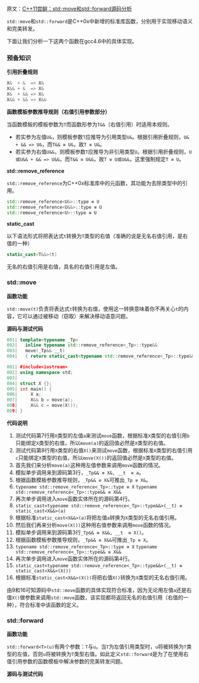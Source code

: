 原文：[C++11尝鲜：std::move和std::forward源码分析](http://blog.csdn.net/zwvista/article/details/6848582)

`std::move`和`std::forward`是C\+\+0x中新增的标准库函数，分别用于实现移动语义和完美转发。

下面让我们分析一下这两个函数在gcc4.6中的具体实现。

### 预备知识

**引用折叠规则**
```cpp
X&  + &  => X&
X&& + &  => X&
X&  + && => X&
X&& + && => X&&
```

**函数模板参数推导规则（右值引用参数部分）**

当函数模板的模板参数为`T`而函数形参为`T&&`（右值引用）时适用本规则。

* 若实参为左值`U&`，则模板参数`T`应推导为引用类型`U&`。根据引用折叠规则，`U& + && => U&`，而`T&& ≡ U&`，故`T ≡ U&`。
* 若实参为右值`U&&`，则模板参数`T`应推导为非引用类型`U`。根据引用折叠规则，`U或U&& + && => U&&`，而`T&& ≡ U&&`，故`T ≡ U或U&&`，这里强制规定`T ≡ U`。

**std::remove_reference**

`std::remove_reference`为C\+\+0x标准库中的元函数，其功能为去除类型中的引用。
```cpp
std::remove_reference<U&>::type ≡ U
std::remove_reference<U&&>::type ≡ U
std::remove_reference<U>::type ≡ U
```

**static_cast**

以下语法形式将把表达式`t`转换为`T`类型的右值（准确的说是无名右值引用，是右值的一种）
```cpp
static_cast<T&&>(t)
```
无名的右值引用是右值，具名的右值引用是左值。

### std::move

**函数功能**

`std::move(t)`负责将表达式`t`转换为右值，使用这一转换意味着你不再关心`t`的内容，它可以通过被移动（窃取）来解决移动语意问题。

**源码与测试代码**

```cpp
001| template<typename _Tp>
002|   inline typename std::remove_reference<_Tp>::type&&
003|   move(_Tp&& __t)
004|   { return static_cast<typename std::remove_reference<_Tp>::type&&>(__t); }
```

```cpp
001| #include<iostream>
002| using namespace std;
003|
004| struct X {};
005| int main() {
006|     X a;
007|     X&& b = move(a);
008|     X&& c = move(X());
009| }
```
**代码说明**

1. 测试代码第7行用`X`类型的左值`a`来测试`move`函数，根据标准`X`类型的右值引用`b`只能绑定`X`类型的右值，所以`move(a)`的返回值必然是`X`类型的右值。
2. 测试代码第8行用`X`类型的右值`X()`来测试`move`函数，根据标准`X`类型的右值引用`c`只能绑定`X`类型的右值，所以`move(X())`的返回值必然是`X`类型的右值。
3. 首先我们来分析`move(a)`这种用左值参数来调用`move`函数的情况。
4. 模拟单步调用来到源码第3行，`_Tp&& ≡ X&, __t  ≡ a`。
5. 根据函数模板参数推导规则，`_Tp&& ≡ X&`可推出`_Tp ≡ X&`。
6. `typename std::remove_reference<_Tp>::type ≡ X`
`typename std::remove_reference<_Tp>::type&& ≡ X&&`
7. 再次单步调用进入`move`函数实体所在的源码第4行。
8. `static_cast<typename std::remove_reference<_Tp>::type&&>(__t) ≡ static_cast<X&&>(a)`
9. 根据标准`static_cast<X&&>(a)`将把左值`a`转换为`X`类型的无名右值引用。
10. 然后我们再来分析`move(X())`这种用右值参数来调用`move`函数的情况。
11. 模拟单步调用来到源码第3行`_Tp&& ≡ X&&, __t  ≡ X()`。
12. 根据函数模板参数推导规则，`_Tp&& ≡ X&&`可推出`_Tp ≡ X`。
13. `typename std::remove_reference<_Tp>::type ≡ X`
`typename std::remove_reference<_Tp>::type&& ≡ X&&`
14. 再次单步调用进入`move`函数实体所在的源码第4行。
15. `static_cast<typename std::remove_reference<_Tp>::type&&>(__t) ≡ static_cast<X&&>(X())`
16. 根据标准`static_cast<X&&>(X())`将把右值`X()`转换为`X`类型的无名右值引用。

由9和16可知源码中`std::move`函数的具体实现符合标准，因为无论用左值`a`还是右值`X()`做参数来调用`std::move`函数，该实现都将返回无名的右值引用（右值的一种），符合标准中该函数的定义。

### std::forward

**函数功能**

`std::forward<T>(u)`有两个参数：`T`与`u`。当`T`为左值引用类型时，`u`将被转换为`T`类型的左值，否则`u`将被转换为`T`类型右值。如此定义`std::forward`是为了在使用右值引用参数的函数模板中解决参数的完美转发问题。

**源码与测试代码**
